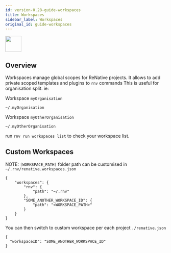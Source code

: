 ```yaml
---
id: version-0.28-guide-workspaces
title: Workspaces
sidebar_label: Workspaces
original_id: guide-workspaces
---
```


<img src="https://renative.org/img/ic_workspace.png" width=50 height=50 />

## Overview

Workspaces manage global scopes for ReNative projects.
It allows to add private scoped templates and plugins to `rnv` commands
This is useful for organisation split. ie:

Workspace `myOrganisation`

`~/.myOrganisation`

Workspace `myOtherOrganisation`

`~/.myOtherOrganisation`

run `rnv run workspaces list` to check your workspace list.

## Custom Workspaces

NOTE: `[WORKSPACE_PATH]` folder path can be customised in `~/.rnv/renative.workspaces.json`

```
{
    "workspaces": {
        "rnv": {
            "path": "~/.rnv"
        },
        "SOME_ANOTHER_WORKSPACE_ID": {
            "path": "<WORKSPACE_PATH>"
        }
    }
}
```

You can then switch to custom workspace per each project `./renative.json`

```
{
  "workspaceID": "SOME_ANOTHER_WORKSPACE_ID"
}
```
